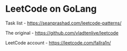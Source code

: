 # LeetCode on GoLang
Task list - https://seanprashad.com/leetcode-patterns/

The original - https://github.com/vladtenlive/leetcode

LeetCode account - https://leetcode.com/fallra1n/
